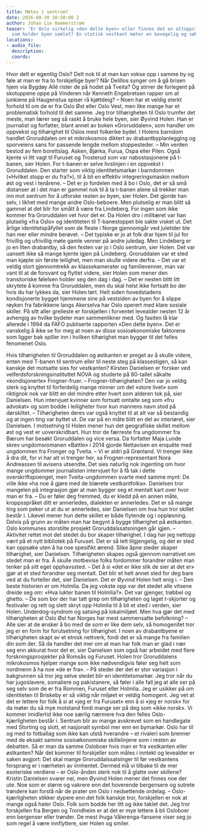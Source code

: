 ```yaml
---
title: Møtes i sentrum?
date: 2016-08-30 10:58:00 Z
author: Johan Lie Hammerstrøm
teaser: 'Er Oslo virkelig «den delte byen» eller finnes det en altoppslukende «Oslo-ånd»
  som holder byen samlet? En statisk vestkant møter en bevegelig og søkende østkant. '
locations:
- audio_file: 
  description: 
  coords: 
---
```


Hvor delt er egentlig Oslo? Delt nok til at man kan vokse opp i samme by og føle at man er fra to forskjellige byer? Når Delillos synger om å gå brisen hjem via Bygdøy Allé rister de på hodet på Tveita? Og stirrer de forlegent på skotuppene oppe på Vinderen når Kenneth Engebretsen rapper om at junkiene på Haugenstua spiser rå kjøttdeig?
–   Noen har et veldig sterkt forhold til om de er fra Oslo Øst eller Oslo Vest, men like mange har et problematisk forhold til det samme. Jeg tror tilhørigheten til Oslo trumfer det meste, man lærer seg så raskt å bruke hele byen, sier Øyvind Holen.
Han er journalist og forfatter, blant annet av boken «Groruddalen», som handler om oppvekst og tilhørighet til Oslos mest folkerike bydel. I Holens barndom handlet Groruddalen om et mikrokosmos diktert av drabantbyplanlegging og sporveiens sans for passende lengde mellom stoppesteder.
–   Min verden bestod av fem borettslag. Asken, Bjørka, Furua, Ospa eller Pilen. Også kjente vi litt vagt til Furuset og Trosterud som var nabostasjonene på t-banen, sier Holen.
For t-banen er selve livslinjen i en oppvekst i Groruddalen. Den starter som viktig identitetsmarkør i barndommen («Hvilket stopp er du fra?»), til å bli en effektiv integreringsmaskin mellom øst og vest i tenårene.
–   Det er jo fordelen med å bo i Oslo, det er så små distanser at i det man er gammel nok til å ta t-banen alene så trekker man inn mot sentrum for å utforske resten av byen, sier Holen.
Det gjorde han selv, i likhet med mange andre Oslo-beboere. Men plutselig er man blitt så gammel at det blir for smått å være fra Lindeberg. For ingen som ikke kommer fra Groruddalen vet hvor det er. Da Holen dro i militæret var han plutselig «fra Oslo» og identiteten til T-banestoppet ble sakte visket ut. Det årlige identitetspåfyllet som de fleste i Norge gjennomgår ved juletider ble han mer eller mindre berøvet.
–   Det typiske er jo at folk drar hjem til jul for frivillig og ufrivillig møte gamle venner på andre juledag. Men Lindeberg er jo en liten drabantby, så den festen var jo i Oslo sentrum, sier Holen.
Det var uansett ikke så mange kjente igjen på Lindeberg. Groruddalen var et sted man kjøpte sin første leilighet, men man skulle videre derfra.
–   Det var et veldig stort gjennomtrekk av klassekamerater og familievenner, man var vant til at de forsvant og flyttet videre, sier Holen som mener den transitoriske følelsen holder seg den dag i dag.
–   Det er nesten blitt litt skrytete å komme fra Groruddalen, men du skal helst ikke fortsatt bo der hvis du har lykkes da, sier Holen tørt.
Helt siden hovedstadens kondisjonerte bygget hjemmene sine på vestsiden av byen for å slippe røyken fra fabrikkene langs Akerselva har Oslo operert med klare sosiale skiller. På sitt aller grelleste er forskjellen i forventet levealder nesten 12 år avhengig av hvilke bydeler man sammenlikner med. Og fasiten lå klar allerede i 1994 da FAFO publiserte rapporten «Den delte byen». Det er vanskelig å ikke se for meg at noen av disse sosioøkonomiske faktorene som ligger bak spiller inn i hvilken tilhørighet man bygger til det felles fenomenet Oslo.

Hvis tilhørigheten til Groruddalen og østkanten er preget av å skulle videre, enten med T-banen til sentrum eller til neste steg på klassestigen, så kan kanskje det motsatte sies for vestkanten?
Kirsten Danielsen er forsker ved velferdsforskningsinstituttet NOVA og studerte på 80-tallet såkalte «kondisjonerte» Frogner-fruer.
–   Frogner-tilhørigheten? Den var jo veldig sterk og knyttet til forferdelig mange minner om det «store livet» som riktignok nok var blitt en del mindre etter hvert som alderen tok på, sier Danielsen.
Hun intervjuet kvinner som fortsatt omtalte seg som «fru advokat» og som bodde i leiligheter hvor kun mannens navn stod på dørskiltet.
–   Tilhørigheten deres var også knyttet til at alt var så bestandig og at ingen ting var byttet ut. De var på en måte blitt en del av interiøret, sier Danielsen.
I motsetning til Holen mener hun det geografiske skillet mellom øst og vest er uoverskridbart. Hun tror de færreste fra ungdommer fra Bærum har besøkt Groruddalen og vice versa. Da forfatter Maja Lunde skrev ungdomsromanen «Battle» i 2014 gjorde Nettavisen en enquête med ungdommen fra Fronger og Tveita.
–   Vi er aldri på Grønland. Vi trenger ikke å dra dit, for vi har alt vi trenger her, sa Frogner-representant Nora Andreassen til avisens utsendte.
Det sies naturlig nok ingenting om hvor mange ungdommer journalisten intervjuet for å få tak i dette overskriftspoenget, men Tveita-ungdommen svarte med samme mynt: De ville ikke «ha noe å gjøre med de blærete vestkantfolka». Danielsen tror mangelen på integrasjon gjør at man bygger seg et mentalt kart over hvor man er fra.
–   Du er føler deg fremmed, du er kledd på en annen måte, kroppsspråket ditt er annerledes, dialekten er annerledes. Det er så mange ting som peker ut at du er annerledes, sier Danielsen om hva hun tror skillet består i.
Likevel mener hun dette skillet er både flytende og i oppløsning. Delvis på grunn av måten man har begynt å bygge tilhørighet på østkanten. Oslo kommunes storstilte prosjekt Groruddalssatsningen går igjen.
–   Aktivitet rettet mot det stedet du bor skaper tilhørighet. I dag har jeg nettopp vært på et nytt bibliotek på Furuset. Det er så lett tilgjengelig, og det er sted kan oppsøke uten å ha noe spesifikt ærend. Slike åpne steder skaper tilhørighet, sier Danielsen.
Tilhørigheten skapes også gjennom narrativet om stedet man er fra. Å skulle motbevise folks fordommer forandrer måten man tenker på sitt eget opphavssted.
–   Det å si «det er ikke slik de sier at det er» gjør at et sted forandrer seg mentalt. Det blir et helt annet sted for deg bare ved at du forteller det, sier Danielsen.
Det er Øyvind Holen helt enig i.
–   Den beste historien er om Holmlia. Da jeg vokste opp var det stedet alle vitsene dreide seg om: «Hva lukter banen til Holmlia?». Det var gjenger, trøbbel og ghetto.
–   De som bor der har tatt grep om tilhørigheten og laget t-skjorter og festivaler og rett og slett skryt opp Holmlia til å bli et sted i verden, sier Holen.
Underdog-syndrom og satsing på lokalmiljøet. Men hva gjør det med tilhørigheten at Oslo Øst har Norges har mest sammensatte befolkning?
–   Alle sier at de ønsker å bo med de som er like dem selv, så homogenitet tror jeg er en form for forutsetning for tilhørighet. I noen av drabantbyene er tilhørigheten skapt av et etnisk nettverk, fordi det er så mange fra familien din som der. Så da handler det mer om at man har folk man er glad i nær seg enn akkurat hvor det er, sier Danielsen som også har arbeidet med flere forskningsprosjekter på Romsås og Furuset.
Holen tror Groruddalens mikrokosmos hjelper mange som ikke nødvendigvis føler seg helt som nordmenn å ha noe «de er fra».
–   På steder der det er stor variasjon i bakgrunnen så tror jeg selve stedet blir en identitetsmarkør. Jeg tror når du har jugoslavere, somaliere og pakistanere, så føler i alle fall jeg at alle ser på seg selv som de er fra Rommen, Furuset eller Holmlia. Jeg er usikker på om identiteten til Briskeby er så viktig når miljøet er veldig homogent. Jeg vet at det er lettere for folk å si at «jeg er fra Furuset» enn å si «jeg er norsk» for da møter du så mye motstand fordi mange ser på deg som «ikke norsk».
Vi kommer imidlertid ikke noe særlig nærmere hva den felles Oslo-kjærligheten består i. Sentrum blir av mange avskrevet som en handlegate med Storting og slott, et nasjonalt symbol mer enn en bymarkør. Oslo har til og med to fotballag som ikke kan utstå hverandre – et rivaleri som brenner med de eksakt samme sosioøkonomiske skillelinjene som i resten av debatten.
Så er man da samme Osloboer hvis man er fra vestkanten eller østkanten? Når det kommer til forskjeller som måles i inntekt og levealder er saken avgjort: Det skal mange Groruddalssatsinger til før vestkantens forsprang er i nærheten av innhentet. Dermed må vi tilbake til de mer esoteriske verdiene – er Oslo-ånden sterk nok til å glatte over skillene?
Kristin Danielsen svarer nei, men Øyvind Holen mener det finnes noe der ute. Noe som er større og vakrere enn det hoverende bergensere og sutrete trøndere kan forstå når de prater om Oslo i nedsettende ordelag.
–   Oslo-kjærligheten stikker dypere enn det folk kanskje tror, forskjellen er nok at mange også hater Oslo. Folk som bodde her litt og ikke taklet det. Jeg tror forskjellen fra Bergen og Trondheim er at det er mye lettere å bli Osloboer enn bergenser eller trønder. De mest ihuga Vålerenga-fansene viser seg jo som regel å være innflyttere, sier Holen og smiler.